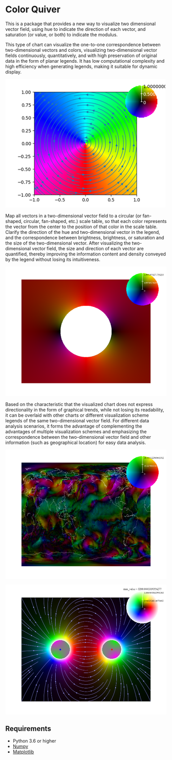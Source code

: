 # Color Quiver

This is a package that provides a new way to visualize two dimensional vector field, using hue to indicate the direction of each vector, and saturation (or value, or both) to indicate the modulus.

This type of chart can visualize the one-to-one correspondence between two-dimensional vectors and colors, visualizing two-dimensional vector fields continuously, quantitatively, and with high preservation of original data in the form of planar legends. It has low computational complexity and high efficiency when generating legends, making it suitable for dynamic display.

![Figure_1](https://raw.githubusercontent.com/IcEarthlight/ColorQuiver/master/Images/Figure_1.png "The figure of the demonstration code")

Map all vectors in a two-dimensional vector field to a circular (or fan-shaped, circular, fan-shaped, etc.) scale table, so that each color represents the vector from the center to the position of that color in the scale table. Clarify the direction of the hue and two-dimensional vector in the legend, and the correspondence between brightness, brightness, or saturation and the size of the two-dimensional vector. After visualizing the two-dimensional vector field, the size and direction of each vector are quantified, thereby improving the information content and density conveyed by the legend without losing its intuitiveness.

![water_flow_field](https://raw.githubusercontent.com/IcEarthlight/ColorQuiver/master/Images/water_flow_field.png "Water Flow Field around a Cylinder")

Based on the characteristic that the visualized chart does not express directionality in the form of graphical trends, while not losing its readability, it can be overlaid with other charts or different visualization scheme legends of the same two-dimensional vector field. For different data analysis scenarios, it forms the advantage of complementing the advantages of multiple visualization schemes and emphasizing the correspondence between the two-dimensional vector field and other information (such as geographical location) for easy data analysis.

![global_windfield_map](https://raw.githubusercontent.com/IcEarthlight/ColorQuiver/master/Images/global_windfield_map.png "Golbal Windfield Map")

![electric_field_diagram_between_electrostatic_charges](https://raw.githubusercontent.com/IcEarthlight/ColorQuiver/master/Images/electric_field_diagram_between_electrostatic_charges.png "Electric Field Diagram Between Electrostatic Charges")

## Requirements

- Python 3.6 or higher
- [Numpy](https://pypi.python.org/pypi/numpy)
- [Matplotlib](https://pypi.org/project/matplotlib)
